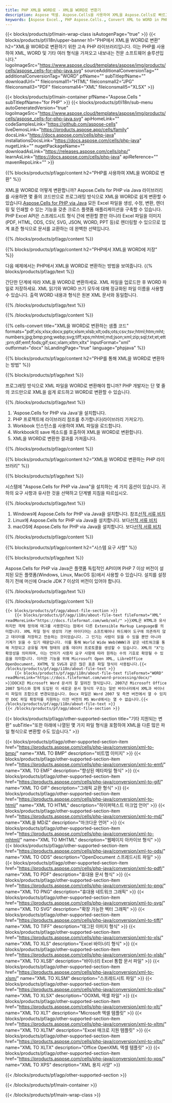 ```yaml
---
title: PHP XML을 WORD로 - XML을 WORD로 변환기
description: Aspose 엑셀. Aspose.Cells을 사용하여 XML을 Aspose.Cells로 빠르고 쉽게 변환합니다. PHP XML을 WORD로 변환합니다. PHP XML을 WORD로 저장합니다. PHP를 사용하여 XML을 WORD로 저장합니다.
keywords: [Aspose Excel., PHP Aspose.Cells., Convert XML to WORD in PHP., Save XML to WORD using PHP., PHP XML to WORD saveformat., XML to WORD Converter., PHP Save XML as WORD]
---
```

{{< blocks/products/pf/main-wrap-class isAutogenPage="true" >}}
{{< blocks/products/pf/i18n/upper-banner h1="PHP에서 XML을 WORD로 변환" h2="XML을 WORD로 변환하기 위한 고속 PHP 라이브러리입니다. 이는 PHP를 사용하여 XML, WORD 및 기타 여러 형식을 가져오고 내보내는 전문 소프트웨어 솔루션입니다." logoImageSrc="https://www.aspose.cloud/templates/aspose/img/products/cells/aspose_cells-for-php-java.svg" sourceAdditionalConversionTag="" additionalConversionTag="WORD" pfName="" subTitlepfName="" downloadUrl="" fileiconsmall1="HTML" fileiconsmall2="JPG" fileiconsmall3="PDF" fileiconsmall4="XML" fileiconsmall5="XLSX" >}}

{{< blocks/products/pf/main-container pfName="Aspose.Cells " subTitlepfName="for PHP" >}}
{{< blocks/products/pf/i18n/sub-menu autoGeneratedVersion="true" logoImageSrc="https://www.aspose.cloud/templates/aspose/img/products/cells/aspose_cells-for-php-java.svg" apiHomeLink="" codeSamplesLink="https://github.com/aspose-cells" liveDemosLink="https://products.aspose.app/cells/family" docsLink="https://docs.aspose.com/cells/php-java" installationsDocsLink="https://docs.aspose.com/cells/php-java" nugetLink="" nugetPackageName="" downloadAsLink="https://releases.aspose.com/cells/php/" learnAsLink="https://docs.aspose.com/cells/php-java" apiReference="" mavenRepoLink="" >}}


{{% blocks/products/pf/agp/content h2="PHP를 사용하여 XML을 WORD로 변환" %}}

XML을 WORD로 어떻게 변환합니까? Aspose.Cells for PHP via Java 라이브러리를 사용하면 몇 줄의 코드만으로 프로그래밍 방식으로 XML을 WORD로 쉽게 변환할 수 있습니다.[Aspose.Cells for PHP via Java](https://products.aspose.com/cells/php-java/) 모든 Excel 파일을 생성, 수정, 변환, 렌더링 및 인쇄할 수 있는 기능을 갖춘 크로스 플랫폼 애플리케이션을 구축할 수 있습니다. PHP Excel API은 스프레드시트 형식 간에 변환할 뿐만 아니라 Excel 파일을 이미지(PDF, HTML, ODS, CSV, SVG, JSON, WORD, PPT 등)로 렌더링할 수 있으므로 업계 표준 형식으로 문서를 교환하는 데 완벽한 선택입니다.
 
{{% /blocks/products/pf/agp/content %}}

{{% blocks/products/pf/agp/content h2="PHP에서 XML을 WORD에 저장" %}}

다음 예제에서는 PHP에서 XML을 WORD로 변환하는 방법을 보여줍니다.
{{% blocks/products/pf/agp/text %}}

간단한 단계에 따라 XML을 WORD로 변환하세요. XML 파일을 업로드한 후 WORD 파일로 저장하세요. XML 읽기와 WORD 쓰기 모두에 대해 정규화된 파일 이름을 사용할 수 있습니다. 출력 WORD 내용과 형식은 원본 XML 문서와 동일합니다.

{{% /blocks/products/pf/agp/text %}}

{{% /blocks/products/pf/agp/content %}}

{{% cells-convert title="XML을 WORD로 변환하는 샘플 코드" formats="pdf;xls;xlsx;docx;pptx;xlsm;xlsb;xlt;ods;ots;csv;tsv;html;htm;mht;numbers;jpg;bmp;png;webp;svg;tiff;xps;mhtml;md;json;xml;zip;sql;txt;et;ett;prn;dif;emf;fods;gif;sxc;xlam;xltm;xltx" InputFormat="xml" outformat="docx" IsLandingPage="true" language="phpjava" %}}

{{% blocks/products/pf/agp/content h2="PHP를 통해 XML을 WORD로 변환하는 방법" %}}

{{% blocks/products/pf/agp/text %}}

프로그래밍 방식으로 XML 파일을 WORD로 변환해야 합니까? PHP 개발자는 단 몇 줄의 코드만으로 XML을 쉽게 로드하고 WORD로 변환할 수 있습니다.

{{% /blocks/products/pf/agp/text %}}

1.  'Aspose.Cells for PHP via Java'을 설치합니다.
1.  PHP 프로젝트에 라이브러리 참조를 추가합니다(라이브러리 가져오기).
1.  Workbook 인스턴스를 사용하여 XML 파일을 로드합니다.
1.  Workbook의 save 메소드를 호출하여 XML을 WORD로 변환합니다.
1.  XML을 WORD로 변환한 결과를 가져옵니다.

{{% /blocks/products/pf/agp/content %}}

{{% blocks/products/pf/agp/content h2="XML을 WORD로 변환하는 PHP 라이브러리" %}}

{{% blocks/products/pf/agp/text %}}

시스템에 "Aspose.Cells for PHP via Java"을 설치하는 세 가지 옵션이 있습니다. 귀하의 요구 사항과 유사한 것을 선택하고 단계별 지침을 따르십시오.

{{% /blocks/products/pf/agp/text %}}

1.  Windows에 Aspose.Cells for PHP via Java을 설치합니다. 참조[선적 서류 비치](https://docs.aspose.com/cells/php-java/setup-and-installation-guidelines/#windows)
1.  Linux에 Aspose.Cells for PHP via Java을 설치합니다. 보다[선적 서류 비치](https://docs.aspose.com/cells/php-java/setup-and-installation-guidelines/#linux)
1.  macOS에 Aspose.Cells for PHP via Java을 설치합니다. 보다[선적 서류 비치](https://docs.aspose.com/cells/php-java/setup-and-installation-guidelines/#mac)

{{% /blocks/products/pf/agp/content %}}

{{% blocks/products/pf/agp/content h2="시스템 요구 사항" %}}

{{% blocks/products/pf/agp/text %}}

Aspose.Cells for PHP via Java은 플랫폼 독립적인 API이며 PHP 7 이상 버전이 설치된 모든 플랫폼(Windows, Linux, MacOS 등)에서 사용할 수 있습니다. 설치를 설정하기 전에 머신에 Oracle JDK 7 이상의 버전이 있어야 합니다.
 
{{% /blocks/products/pf/agp/text %}}


{{% /blocks/products/pf/agp/content %}}

<!-- aboutfile Starts -->
    {{< blocks/products/pf/agp/about-file-section >}}
        {{< blocks/products/pf/agp/i18n/about-file-text fileFormat="XML" readMoreLink="https://docs.fileformat.com/web/xml/" >}}XML은 HTML과 유사하지만 객체 정의에 태그를 사용한다는 점에서 다른 Extensible Markup Language를 의미합니다. XML 파일 형식 생성의 기본 아이디어는 소프트웨어나 하드웨어 도구에 의존하지 않고 데이터를 저장하고 전송하는 것이었습니다. 그 인기는 사람이 읽을 수 있을 뿐만 아니라 기계가 읽을 수 있기 때문입니다. 이를 통해 World Wide Web(WWW)과 같은 네트워크를 통해 저장되고 공유될 개체 형태의 공통 데이터 프로토콜을 생성할 수 있습니다. XML의 "X"는 확장성을 의미하며, 이는 언어가 사용자 요구 사항에 따라 원하는 수의 기호로 확장될 수 있음을 의미합니다. 이러한 기능을 위해 Microsoft Open XML, LibreOffice OpenDocument, XHTML 및 SVG과 같은 많은 표준 파일 형식이 사용됩니다.{{< /blocks/products/pf/agp/i18n/about-file-text >}}
        {{< blocks/products/pf/agp/i18n/about-file-text fileFormat="WORD" readMoreLink="https://docs.fileformat.com/word-processing/docx/" >}}DOCX은 Microsoft Word 문서의 잘 알려진 형식입니다. 2007년 Microsoft Office 2007 릴리스와 함께 도입된 이 새로운 문서 형식의 구조는 일반 바이너리에서 XML과 바이너리 파일의 조합으로 변경되었습니다. Docx 파일은 Word 2007 및 측면 버전에서 열 수 있지만 DOC 파일 확장자를 지원하는 이전 버전의 MS Word에서는 열 수 없습니다.{{< /blocks/products/pf/agp/i18n/about-file-text >}}
    {{< /blocks/products/pf/agp/about-file-section >}}
<!-- aboutfile Ends -->

{{< blocks/products/pf/agp/other-supported-section title="기타 지원되는 변환" subTitle="또한 아래에 나열된 몇 가지 파일 형식을 포함하여 XML을 다른 많은 파일 형식으로 변환할 수도 있습니다." >}}

{{< blocks/products/pf/agp/other-supported-section-item href="https://products.aspose.com/cells/php-java/conversion/xml-to-bmp/" name="XML TO BMP" description="비트맵 이미지" >}}
{{< blocks/products/pf/agp/other-supported-section-item href="https://products.aspose.com/cells/php-java/conversion/xml-to-emf/" name="XML TO EMF" description="향상된 메타파일 형식" >}}
{{< blocks/products/pf/agp/other-supported-section-item href="https://products.aspose.com/cells/php-java/conversion/xml-to-gif/" name="XML TO GIF" description="그래픽 교환 형식" >}}
{{< blocks/products/pf/agp/other-supported-section-item href="https://products.aspose.com/cells/php-java/conversion/xml-to-html/" name="XML TO HTML" description="하이퍼텍스트 마크업 언어" >}}
{{< blocks/products/pf/agp/other-supported-section-item href="https://products.aspose.com/cells/php-java/conversion/xml-to-md/" name="XML을 MD로" description="마크다운 언어" >}}
{{< blocks/products/pf/agp/other-supported-section-item href="https://products.aspose.com/cells/php-java/conversion/xml-to-mhtml/" name="XML TO MHTML" description="웹페이지 아카이브 형식" >}}
{{< blocks/products/pf/agp/other-supported-section-item href="https://products.aspose.com/cells/php-java/conversion/xml-to-ods/" name="XML TO ODS" description="OpenDocument 스프레드시트 파일" >}}
{{< blocks/products/pf/agp/other-supported-section-item href="https://products.aspose.com/cells/php-java/conversion/xml-to-pdf/" name="XML TO PDF" description="휴대용 문서 형식" >}}
{{< blocks/products/pf/agp/other-supported-section-item href="https://products.aspose.com/cells/php-java/conversion/xml-to-png/" name="XML TO PNG" description="휴대용 네트워크 그래픽" >}}
{{< blocks/products/pf/agp/other-supported-section-item href="https://products.aspose.com/cells/php-java/conversion/xml-to-svg/" name="XML TO SVG" description="확장 가능한 벡터 그래픽" >}}
{{< blocks/products/pf/agp/other-supported-section-item href="https://products.aspose.com/cells/php-java/conversion/xml-to-tiff/" name="XML TO TIFF" description="태그된 이미지 형식" >}}
{{< blocks/products/pf/agp/other-supported-section-item href="https://products.aspose.com/cells/php-java/conversion/xml-to-xls/" name="XML TO XLS" description="Excel 바이너리 형식" >}}
{{< blocks/products/pf/agp/other-supported-section-item href="https://products.aspose.com/cells/php-java/conversion/xml-to-xlsb/" name="XML TO XLSB" description="바이너리 Excel 통합 문서 파일" >}}
{{< blocks/products/pf/agp/other-supported-section-item href="https://products.aspose.com/cells/php-java/conversion/xml-to-xlsm/" name="XML TO XLSM" description="스프레드시트 파일" >}}
{{< blocks/products/pf/agp/other-supported-section-item href="https://products.aspose.com/cells/php-java/conversion/xml-to-xlsx/" name="XML TO XLSX" description="OOXML 엑셀 파일" >}}
{{< blocks/products/pf/agp/other-supported-section-item href="https://products.aspose.com/cells/php-java/conversion/xml-to-xlt/" name="XML TO XLT" description="Microsoft 엑셀 템플릿" >}}
{{< blocks/products/pf/agp/other-supported-section-item href="https://products.aspose.com/cells/php-java/conversion/xml-to-xltm/" name="XML TO XLTM" description="Excel 매크로 지원 템플릿" >}}
{{< blocks/products/pf/agp/other-supported-section-item href="https://products.aspose.com/cells/php-java/conversion/xml-to-xltx/" name="XML TO XLTX" description="Office OpenXML 엑셀 템플릿" >}}
{{< blocks/products/pf/agp/other-supported-section-item href="https://products.aspose.com/cells/php-java/conversion/xml-to-xps/" name="XML TO XPS" description="XML 용지 사양" >}}

{{< /blocks/products/pf/agp/other-supported-section >}}

{{< /blocks/products/pf/main-container >}}
    
{{< /blocks/products/pf/main-wrap-class >}}
